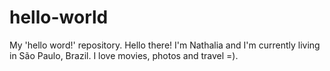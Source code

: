 # hello-world
My 'hello word!' repository.
Hello there! I'm Nathalia and I'm currently living in São Paulo, Brazil. 
I love movies, photos and travel =).

